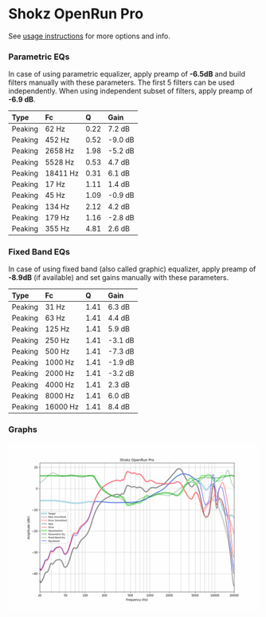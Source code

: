 # Shokz OpenRun Pro
See [usage instructions](https://github.com/jaakkopasanen/AutoEq#usage) for more options and info.

### Parametric EQs
In case of using parametric equalizer, apply preamp of **-6.5dB** and build filters manually
with these parameters. The first 5 filters can be used independently.
When using independent subset of filters, apply preamp of **-6.9 dB**.

| Type    | Fc       |    Q | Gain    |
|:--------|:---------|:-----|:--------|
| Peaking | 62 Hz    | 0.22 | 7.2 dB  |
| Peaking | 452 Hz   | 0.52 | -9.0 dB |
| Peaking | 2658 Hz  | 1.98 | -5.2 dB |
| Peaking | 5528 Hz  | 0.53 | 4.7 dB  |
| Peaking | 18411 Hz | 0.31 | 6.1 dB  |
| Peaking | 17 Hz    | 1.11 | 1.4 dB  |
| Peaking | 45 Hz    | 1.09 | -0.9 dB |
| Peaking | 134 Hz   | 2.12 | 4.2 dB  |
| Peaking | 179 Hz   | 1.16 | -2.8 dB |
| Peaking | 355 Hz   | 4.81 | 2.6 dB  |

### Fixed Band EQs
In case of using fixed band (also called graphic) equalizer, apply preamp of **-8.9dB**
(if available) and set gains manually with these parameters.

| Type    | Fc       |    Q | Gain    |
|:--------|:---------|:-----|:--------|
| Peaking | 31 Hz    | 1.41 | 6.3 dB  |
| Peaking | 63 Hz    | 1.41 | 4.4 dB  |
| Peaking | 125 Hz   | 1.41 | 5.9 dB  |
| Peaking | 250 Hz   | 1.41 | -3.1 dB |
| Peaking | 500 Hz   | 1.41 | -7.3 dB |
| Peaking | 1000 Hz  | 1.41 | -1.9 dB |
| Peaking | 2000 Hz  | 1.41 | -3.2 dB |
| Peaking | 4000 Hz  | 1.41 | 2.3 dB  |
| Peaking | 8000 Hz  | 1.41 | 6.0 dB  |
| Peaking | 16000 Hz | 1.41 | 8.4 dB  |

### Graphs
![](./Shokz%20OpenRun%20Pro.png)